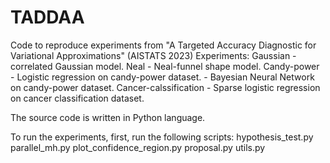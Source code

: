# TADDAA
Code to reproduce experiments from "A Targeted Accuracy Diagnostic for Variational Approximations" (AISTATS 2023)
Experiments:
    Gaussian - correlated Gaussian model.
    Neal - Neal-funnel shape model.
    Candy-power - Logistic regression on candy-power dataset.
                - Bayesian Neural Network on candy-power dataset.
    Cancer-calssification - Sparse logistic regression on cancer classification dataset.


The source code is written in Python language.

To run the experiments, first, run the following scripts:
    hypothesis_test.py
    parallel_mh.py
    plot_confidence_region.py
    proposal.py
    utils.py

